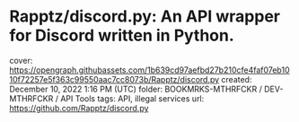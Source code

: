 # Rapptz/discord.py: An API wrapper for Discord written in Python.

cover: https://opengraph.githubassets.com/1b639cd97aefbd27b210cfe4faf07eb1010f72257e5f363c99550aac7cc8073b/Rapptz/discord.py
created: December 10, 2022 1:16 PM (UTC)
folder: BOOKMRKS-MTHRFCKR / DEV-MTHRFCKR / API Tools
tags: API, illegal services
url: https://github.com/Rapptz/discord.py